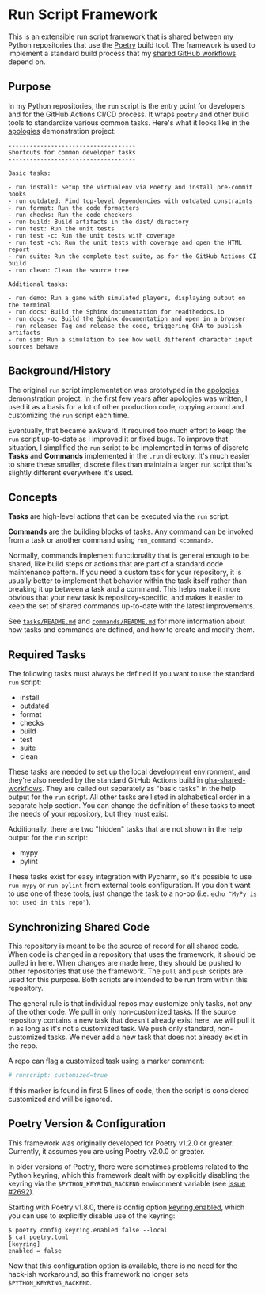 # Run Script Framework

This is an extensible run script framework that is shared between my Python
repositories that use the [Poetry](https://python-poetry.org/) build tool.
The framework is used to implement a standard build process that my 
[shared GitHub workflows](https://github.com/pronovic/gha-shared-workflows) depend on.

## Purpose

In my Python repositories, the `run` script is the entry point for developers
and for the GitHub Actions CI/CD process.  It wraps `poetry` and other build
tools to standardize various common tasks.  Here's what it looks like in 
the [apologies](https://github.com/pronovic/apologies) demonstration project:

```
------------------------------------
Shortcuts for common developer tasks
------------------------------------

Basic tasks:

- run install: Setup the virtualenv via Poetry and install pre-commit hooks
- run outdated: Find top-level dependencies with outdated constraints
- run format: Run the code formatters
- run checks: Run the code checkers
- run build: Build artifacts in the dist/ directory
- run test: Run the unit tests
- run test -c: Run the unit tests with coverage
- run test -ch: Run the unit tests with coverage and open the HTML report
- run suite: Run the complete test suite, as for the GitHub Actions CI build
- run clean: Clean the source tree

Additional tasks:

- run demo: Run a game with simulated players, displaying output on the terminal
- run docs: Build the Sphinx documentation for readthedocs.io
- run docs -o: Build the Sphinx documentation and open in a browser
- run release: Tag and release the code, triggering GHA to publish artifacts
- run sim: Run a simulation to see how well different character input sources behave
```

## Background/History

The original `run` script implementation was prototyped in the
[apologies](https://github.com/pronovic/apologies) demonstration project.  In
the first few years after apologies was written, I used it as a basis for a lot
of other production code, copying around and customizing the `run` script each
time.

Eventually, that became awkward.  It required too much effort to keep the `run`
script up-to-date as I improved it or fixed bugs.  To improve that situation, I
simplified the `run` script to be implemented in terms of discrete **Tasks**
and **Commands** implemented in the `.run` directory.  It's much easier to
share these smaller, discrete files than maintain a larger `run` script that's
slightly different everywhere it's used.

## Concepts

**Tasks** are high-level actions that can be executed via the `run` script.

**Commands** are the building blocks of tasks.  Any command can be invoked from
a task or another command using `run_command <command>`.

Normally, commands implement functionality that is general enough to be shared,
like build steps or actions that are part of a standard code maintenance
pattern.  If you need a custom task for your repository, it is usually better
to implement that behavior within the task itself rather than breaking it up
between a task and a command.  This helps make it more obvious that your new
task is repository-specific, and makes it easier to keep the set of shared
commands up-to-date with the latest improvements.

See [`tasks/README.md`](tasks/README.md) and [`commands/README.md`](commands/README.md) for
more information about how tasks and commands are defined, and how to create and modify them.

## Required Tasks

The following tasks must always be defined if you want to use the standard
`run` script:

- install
- outdated
- format
- checks
- build
- test
- suite
- clean

These tasks are needed to set up the local development environment, and they're
also needed by the standard GitHub Actions build in [gha-shared-workflows](https://github.com/pronovic/gha-shared-workflows/blob/main/.github/workflows/poetry-build-and-test.yml).  They 
are called out separately as "basic tasks" in the help output for the `run`
script.  All other tasks are listed in alphabetical order in a separate help
section.  You can change the definition of these tasks to meet the needs of
your repository, but they must exist.

Additionally, there are two "hidden" tasks that are not shown in the help
output for the `run` script:

- mypy
- pylint

These tasks exist for easy integration with Pycharm, so it's possible to use
`run mypy` or `run pylint` from external tools configuration.  If you don't
want to use one of these tools, just change the task to a no-op (i.e. `echo
"MyPy is not used in this repo"`).

## Synchronizing Shared Code

This repository is meant to be the source of record for all shared code.  When
code is changed in a repository that uses the framework, it should be pulled in
here.  When changes are made here, they should be pushed to other repositories
that use the framework.  The `pull` and `push` scripts are used for this
purpose.  Both scripts are intended to be run from within this repository. 

The general rule is that individual repos may customize only tasks, not any of
the other code.  We pull in only non-customized tasks.  If the source
repository contains a new task that doesn't already exist here, we will pull it
in as long as it's not a customized task.  We push only standard,
non-customized tasks.  We never add a new task that does not already exist in
the repo.

A repo can flag a customized task using a marker comment:

```bash
# runscript: customized=true
```

If this marker is found in first 5 lines of code, then the script is considered
customized and will be ignored.

## Poetry Version & Configuration

This framework was originally developed for Poetry v1.2.0 or greater.
Currently, it assumes you are using Poetry v2.0.0 or greater.

In older versions of Poetry, there were sometimes problems related to the
Python keyring, which this framework dealt with by explicitly disabling the
keyring via the `$PYTHON_KEYRING_BACKEND` environment variable (see [issue #2692](https://github.com/python-poetry/poetry/issues/2692#issuecomment-1235683370)).

Starting with Poetry v1.8.0, there is config option [keyring.enabled](https://python-poetry.org/docs/configuration/#keyringenabled), 
which you can use to explicitly disable use of the keyring:

```
$ poetry config keyring.enabled false --local
$ cat poetry.toml
[keyring]
enabled = false
```

Now that this configuration option is available, there is no need for the hack-ish
workaround, so this framework no longer sets `$PYTHON_KEYRING_BACKEND`.
